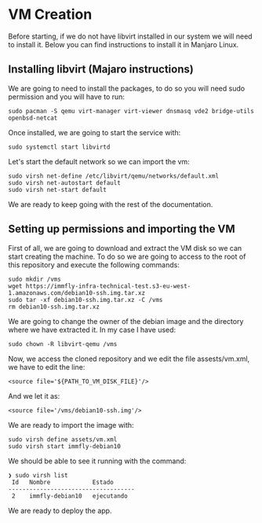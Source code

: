 # VM Creation

Before starting, if we do not have libvirt installed in our system we will need
to install it. Below you can find instructions to install it in Manjaro Linux.

## Installing libvirt (Majaro instructions)
We are going to need to install the packages, to do so you will need sudo permission
and you will have to run:

```
sudo pacman -S qemu virt-manager virt-viewer dnsmasq vde2 bridge-utils openbsd-netcat
```

Once installed, we are going to start the service with:

```
sudo systemctl start libvirtd
```

Let's start the default network so we can import the vm:

```
sudo virsh net-define /etc/libvirt/qemu/networks/default.xml
sudo virsh net-autostart default
sudo virsh net-start default
```

We are ready to keep going with the rest of the documentation.
 
## Setting up permissions and importing the VM
First of all, we are going to download and extract the VM disk so we can start
creating the machine. To do so we are going to access to the root of this
repository and execute the following commands:

```
sudo mkdir /vms
wget https://immfly-infra-technical-test.s3-eu-west-1.amazonaws.com/debian10-ssh.img.tar.xz
sudo tar -xf debian10-ssh.img.tar.xz -C /vms
rm debian10-ssh.img.tar.xz
```

We are going to change the owner of the debian image and the directory where we have
extracted it. In my case I have used: 

```
sudo chown -R libvirt-qemu /vms
```

Now, we access the cloned repository and we edit the file assests/vm.xml, we have to
edit the line:

```
<source file='${PATH_TO_VM_DISK_FILE}'/>
```

And we let it as:

```
<source file='/vms/debian10-ssh.img'/>
```

We are ready to import the image with:

```
sudo virsh define assets/vm.xml
sudo virsh start immfly-debian10
```

We should be able to see it running with the command:

```
❯ sudo virsh list
 Id   Nombre            Estado
------------------------------------
 2    immfly-debian10   ejecutando
```

We are ready to deploy the app.
